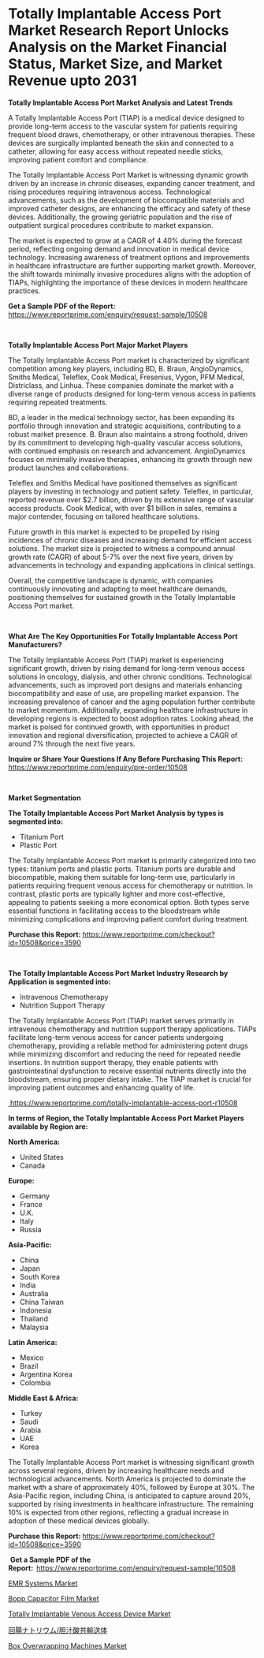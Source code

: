 <p><h1>Totally Implantable Access Port Market Research Report Unlocks Analysis on the Market Financial Status, Market Size, and Market Revenue upto 2031</h1></p><p><strong>Totally Implantable Access Port Market Analysis and Latest Trends</strong></p>
<p><p>A Totally Implantable Access Port (TIAP) is a medical device designed to provide long-term access to the vascular system for patients requiring frequent blood draws, chemotherapy, or other intravenous therapies. These devices are surgically implanted beneath the skin and connected to a catheter, allowing for easy access without repeated needle sticks, improving patient comfort and compliance.</p><p>The Totally Implantable Access Port Market is witnessing dynamic growth driven by an increase in chronic diseases, expanding cancer treatment, and rising procedures requiring intravenous access. Technological advancements, such as the development of biocompatible materials and improved catheter designs, are enhancing the efficacy and safety of these devices. Additionally, the growing geriatric population and the rise of outpatient surgical procedures contribute to market expansion.</p><p>The market is expected to grow at a CAGR of 4.40% during the forecast period, reflecting ongoing demand and innovation in medical device technology. Increasing awareness of treatment options and improvements in healthcare infrastructure are further supporting market growth. Moreover, the shift towards minimally invasive procedures aligns with the adoption of TIAPs, highlighting the importance of these devices in modern healthcare practices.</p></p>
<p><strong>Get a Sample PDF of the Report:&nbsp;</strong> <a href="https://www.reportprime.com/enquiry/request-sample/10508">https://www.reportprime.com/enquiry/request-sample/10508</a></p>
<p>&nbsp;</p>
<p><strong>Totally Implantable Access Port Major Market Players</strong></p>
<p><p>The Totally Implantable Access Port market is characterized by significant competition among key players, including BD, B. Braun, AngioDynamics, Smiths Medical, Teleflex, Cook Medical, Fresenius, Vygon, PFM Medical, Districlass, and Linhua. These companies dominate the market with a diverse range of products designed for long-term venous access in patients requiring repeated treatments.</p><p>BD, a leader in the medical technology sector, has been expanding its portfolio through innovation and strategic acquisitions, contributing to a robust market presence. B. Braun also maintains a strong foothold, driven by its commitment to developing high-quality vascular access solutions, with continued emphasis on research and advancement. AngioDynamics focuses on minimally invasive therapies, enhancing its growth through new product launches and collaborations.</p><p>Teleflex and Smiths Medical have positioned themselves as significant players by investing in technology and patient safety. Teleflex, in particular, reported revenue over $2.7 billion, driven by its extensive range of vascular access products. Cook Medical, with over $1 billion in sales, remains a major contender, focusing on tailored healthcare solutions.</p><p>Future growth in this market is expected to be propelled by rising incidences of chronic diseases and increasing demand for efficient access solutions. The market size is projected to witness a compound annual growth rate (CAGR) of about 5-7% over the next five years, driven by advancements in technology and expanding applications in clinical settings.</p><p>Overall, the competitive landscape is dynamic, with companies continuously innovating and adapting to meet healthcare demands, positioning themselves for sustained growth in the Totally Implantable Access Port market.</p></p>
<p>&nbsp;</p>
<p><strong>What Are The Key Opportunities For Totally Implantable Access Port Manufacturers?</strong></p>
<p><p>The Totally Implantable Access Port (TIAP) market is experiencing significant growth, driven by rising demand for long-term venous access solutions in oncology, dialysis, and other chronic conditions. Technological advancements, such as improved port designs and materials enhancing biocompatibility and ease of use, are propelling market expansion. The increasing prevalence of cancer and the aging population further contribute to market momentum. Additionally, expanding healthcare infrastructure in developing regions is expected to boost adoption rates. Looking ahead, the market is poised for continued growth, with opportunities in product innovation and regional diversification, projected to achieve a CAGR of around 7% through the next five years.</p></p>
<p><strong>Inquire or Share Your Questions If Any Before Purchasing This Report:</strong> <a href="https://www.reportprime.com/enquiry/pre-order/10508">https://www.reportprime.com/enquiry/pre-order/10508</a></p>
<p>&nbsp;</p>
<p><strong>Market Segmentation</strong></p>
<p><strong>The Totally Implantable Access Port Market Analysis by types is segmented into:</strong></p>
<p><ul><li>Titanium Port</li><li>Plastic Port</li></ul></p>
<p><p>The Totally Implantable Access Port market is primarily categorized into two types: titanium ports and plastic ports. Titanium ports are durable and biocompatible, making them suitable for long-term use, particularly in patients requiring frequent venous access for chemotherapy or nutrition. In contrast, plastic ports are typically lighter and more cost-effective, appealing to patients seeking a more economical option. Both types serve essential functions in facilitating access to the bloodstream while minimizing complications and improving patient comfort during treatment.</p></p>
<p><strong>Purchase this Report:&nbsp;</strong><a href="https://www.reportprime.com/checkout?id=10508&price=3590">https://www.reportprime.com/checkout?id=10508&price=3590</a></p>
<p>&nbsp;</p>
<p><strong>The Totally Implantable Access Port Market Industry Research by Application is segmented into:</strong></p>
<p><ul><li>Intravenous Chemotherapy</li><li>Nutrition Support Therapy</li></ul></p>
<p><p>The Totally Implantable Access Port (TIAP) market serves primarily in intravenous chemotherapy and nutrition support therapy applications. TIAPs facilitate long-term venous access for cancer patients undergoing chemotherapy, providing a reliable method for administering potent drugs while minimizing discomfort and reducing the need for repeated needle insertions. In nutrition support therapy, they enable patients with gastrointestinal dysfunction to receive essential nutrients directly into the bloodstream, ensuring proper dietary intake. The TIAP market is crucial for improving patient outcomes and enhancing quality of life.</p></p>
<p><a href="https://www.reportprime.com/totally-implantable-access-port-r10508">&nbsp;https://www.reportprime.com/totally-implantable-access-port-r10508</a></p>
<p><strong>In terms of Region, the Totally Implantable Access Port Market Players available by Region are:</strong></p>
<p>
    <p> <strong> North America: </strong>
        <ul>
            <li>United States</li>
            <li>Canada</li>
        </ul>
        </p> 
    <p> <strong> Europe: </strong>
        <ul>
            <li>Germany</li>
            <li>France</li>
            <li>U.K.</li>
            <li>Italy</li>
            <li>Russia</li>
        </ul>
        </p> 
    <p> <strong> Asia-Pacific: </strong>
        <ul>
            <li>China</li>
            <li>Japan</li>
            <li>South Korea</li>
            <li>India</li>
            <li>Australia</li>
            <li>China Taiwan</li>
            <li>Indonesia</li>
            <li>Thailand</li>
            <li>Malaysia</li>
        </ul>
        </p> 
    <p> <strong> Latin America: </strong>
        <ul>
            <li>Mexico</li>
            <li>Brazil</li>
            <li>Argentina Korea</li>
            <li>Colombia</li>
        </ul>
        </p> 
    <p> <strong> Middle East & Africa: </strong>
        <ul>
            <li>Turkey</li>
            <li>Saudi</li>
            <li>Arabia</li>
            <li>UAE</li>
            <li>Korea</li>
        </ul>
    </p>
    </p>
<p><p>The Totally Implantable Access Port market is witnessing significant growth across several regions, driven by increasing healthcare needs and technological advancements. North America is projected to dominate the market with a share of approximately 40%, followed by Europe at 30%. The Asia-Pacific region, including China, is anticipated to capture around 20%, supported by rising investments in healthcare infrastructure. The remaining 10% is expected from other regions, reflecting a gradual increase in adoption of these medical devices globally.</p></p>
<p><strong>Purchase this Report: </strong><a href="https://www.reportprime.com/checkout?id=10508&price=3590">https://www.reportprime.com/checkout?id=10508&price=3590</a></p>
<p>&nbsp;<strong>Get a Sample PDF of the Report:&nbsp;&nbsp;</strong><a href="https://www.reportprime.com/enquiry/request-sample/10508">https://www.reportprime.com/enquiry/request-sample/10508</a></p>
<p><strong></strong></p>
<p><p><a href="https://issuu.com/reportprime-2/docs/emr-systems-market-size-2030.pptx_47561bfac2cee2">EMR Systems Market</a></p><p><a href="https://www.linkedin.com/pulse/analyzing-bopp-capacitor-film-market-dynamics-growth-drivers-p1rqe?trackingId=Vta9%2FAqJSxiecrmuWaNVIw%3D%3D">Bopp Capacitor Film Market</a></p><p><a href="https://github.com/WillieWoodard/Market-Research-Report-List-6/blob/main/totally-implantable-venous-access-device-market.md">Totally Implantable Venous Access Device Market</a></p><p><a href="https://medium.com/@abigayleh7fr/ileal-sodium-bile-acid-cotransporter-9684843944d5?postPublishedType=initial">回腸ナトリウム/胆汁酸共輸送体</a></p><p><a href="https://medium.com/@skylareaver78567/the-box-overwrapping-machines-market-prioritizes-cost-control-and-efficiency-enhancement-922fe3888806">Box Overwrapping Machines Market</a></p></p>